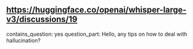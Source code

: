 ## https://huggingface.co/openai/whisper-large-v3/discussions/19

contains_question: yes
question_part: Hello, any tips on how to deal with hallucination?